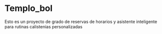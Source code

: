 # Templo_bol
Esto es un proyecto de grado de reservas de horarios y asistente inteligente para rutinas calistenias personalizadas
